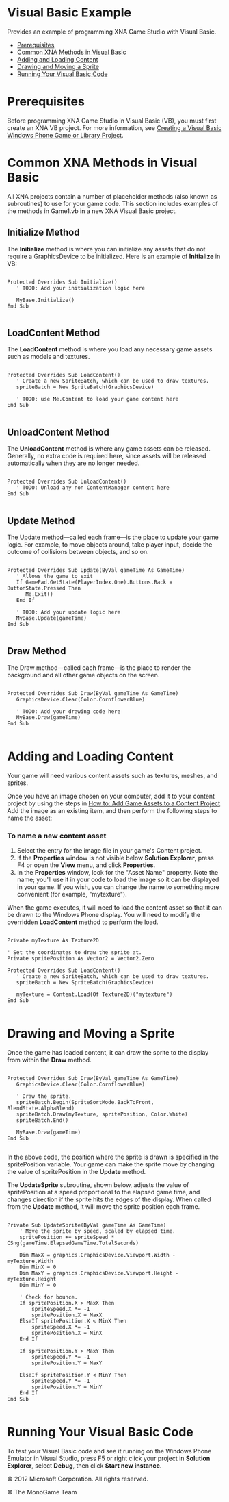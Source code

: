 

# Visual Basic Example

Provides an example of programming XNA Game Studio with Visual Basic.

*   [Prerequisites](#ID4ET)
*   [Common XNA Methods in Visual Basic](#ID4EBB)
*   [Adding and Loading Content](#ID4ESD)
*   [Drawing and Moving a Sprite](#ID4EEF)
*   [Running Your Visual Basic Code](#ID4EJG)

# Prerequisites

Before programming XNA Game Studio in Visual Basic (VB), you must first create an XNA VB project. For more information, see [Creating a Visual Basic Windows Phone Game or Library Project](UsingXNA_VBProject.md).

# Common XNA Methods in Visual Basic

All XNA projects contain a number of placeholder methods (also known as subroutines) to use for your game code. This section includes examples of the methods in Game1.vb in a new XNA Visual Basic project.

## Initialize Method

The **Initialize** method is where you can initialize any assets that do not require a GraphicsDevice to be initialized. Here is an example of **Initialize** in VB:

```

Protected Overrides Sub Initialize()
   ' TODO: Add your initialization logic here

   MyBase.Initialize()
End Sub        
      
```

## LoadContent Method

The **LoadContent** method is where you load any necessary game assets such as models and textures.

```

Protected Overrides Sub LoadContent()
   ' Create a new SpriteBatch, which can be used to draw textures.
   spriteBatch = New SpriteBatch(GraphicsDevice)

   ' TODO: use Me.Content to load your game content here
End Sub  
      
```

## UnloadContent Method

The **UnloadContent** method is where any game assets can be released. Generally, no extra code is required here, since assets will be released automatically when they are no longer needed.

```

Protected Overrides Sub UnloadContent()
   ' TODO: Unload any non ContentManager content here
End Sub         
      
```

## Update Method

The Update method—called each frame—is the place to update your game logic. For example, to move objects around, take player input, decide the outcome of collisions between objects, and so on.

```

Protected Overrides Sub Update(ByVal gameTime As GameTime)
   ' Allows the game to exit
   If GamePad.GetState(PlayerIndex.One).Buttons.Back = ButtonState.Pressed Then
      Me.Exit()
   End If

   ' TODO: Add your update logic here
   MyBase.Update(gameTime)
End Sub         
      
```

## Draw Method

The Draw method—called each frame—is the place to render the background and all other game objects on the screen.

```

Protected Overrides Sub Draw(ByVal gameTime As GameTime)
   GraphicsDevice.Clear(Color.CornflowerBlue)

   ' TODO: Add your drawing code here
   MyBase.Draw(gameTime)
End Sub         
      
```

# Adding and Loading Content

Your game will need various content assets such as textures, meshes, and sprites.

Once you have an image chosen on your computer, add it to your content project by using the steps in [How to: Add Game Assets to a Content Project](UsingXNA_HowTo_AddAResource.md). Add the image as an existing item, and then perform the following steps to name the asset:

### To name a new content asset

1.  Select the entry for the image file in your game's Content project.
2.  If the **Properties** window is not visible below **Solution Explorer**, press F4 or open the **View** menu, and click **Properties**.
3.  In the **Properties** window, look for the "Asset Name" property. Note the name; you'll use it in your code to load the image so it can be displayed in your game. If you wish, you can change the name to something more convenient (for example, "mytexture").

When the game executes, it will need to load the content asset so that it can be drawn to the Windows Phone display. You will need to modify the overridden **LoadContent** method to perform the load.

```

Private myTexture As Texture2D

' Set the coordinates to draw the sprite at.
Private spritePosition As Vector2 = Vector2.Zero

Protected Overrides Sub LoadContent()
   ' Create a new SpriteBatch, which can be used to draw textures.
   spriteBatch = New SpriteBatch(GraphicsDevice)

   myTexture = Content.Load(Of Texture2D)("mytexture")
End Sub         
      
```

# Drawing and Moving a Sprite

Once the game has loaded content, it can draw the sprite to the display from within the **Draw** method.

```

Protected Overrides Sub Draw(ByVal gameTime As GameTime)
   GraphicsDevice.Clear(Color.CornflowerBlue)

   ' Draw the sprite.
   spriteBatch.Begin(SpriteSortMode.BackToFront, BlendState.AlphaBlend)
   spriteBatch.Draw(myTexture, spritePosition, Color.White)
   spriteBatch.End()

   MyBase.Draw(gameTime)
End Sub
      
```

In the above code, the position where the sprite is drawn is specified in the spritePosition variable. Your game can make the sprite move by changing the value of spritePosition in the **Update** method.

The **UpdateSprite** subroutine, shown below, adjusts the value of spritePosition at a speed proportional to the elapsed game time, and changes direction if the sprite hits the edges of the display. When called from the **Update** method, it will move the sprite position each frame.

```

Private Sub UpdateSprite(ByVal gameTime As GameTime)
    ' Move the sprite by speed, scaled by elapsed time.
    spritePosition += spriteSpeed * CSng(gameTime.ElapsedGameTime.TotalSeconds)

    Dim MaxX = graphics.GraphicsDevice.Viewport.Width - myTexture.Width
    Dim MinX = 0
    Dim MaxY = graphics.GraphicsDevice.Viewport.Height - myTexture.Height
    Dim MinY = 0

    ' Check for bounce.
    If spritePosition.X > MaxX Then
        spriteSpeed.X *= -1
        spritePosition.X = MaxX
    ElseIf spritePosition.X < MinX Then
        spriteSpeed.X *= -1
        spritePosition.X = MinX
    End If

    If spritePosition.Y > MaxY Then
        spriteSpeed.Y *= -1
        spritePosition.Y = MaxY

    ElseIf spritePosition.Y < MinY Then
        spriteSpeed.Y *= -1
        spritePosition.Y = MinY
    End If
End Sub         
      
```

# Running Your Visual Basic Code

To test your Visual Basic code and see it running on the Windows Phone Emulator in Visual Studio, press F5 or right click your project in **Solution Explorer**, select **Debug**, then click **Start new instance**.

© 2012 Microsoft Corporation. All rights reserved.  

© The MonoGame Team